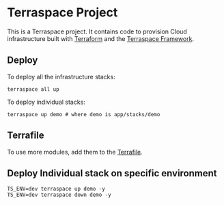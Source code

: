 # Terraspace Project

This is a Terraspace project. It contains code to provision Cloud infrastructure built with [Terraform](https://www.terraform.io/) and the [Terraspace Framework](https://terraspace.cloud/).

## Deploy

To deploy all the infrastructure stacks:

    terraspace all up

To deploy individual stacks:

    terraspace up demo # where demo is app/stacks/demo

## Terrafile

To use more modules, add them to the [Terrafile](https://terraspace.cloud/docs/terrafile/).

## Deploy Individual stack on specific environment

    TS_ENV=dev terraspace up demo -y 
    TS_ENV=dev terraspace down demo -y
